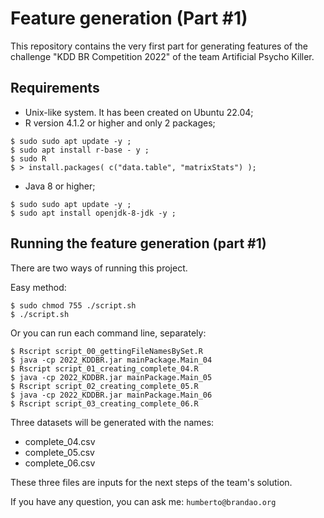 
# Feature generation (Part #1)

This repository contains the very first part for generating features of the 
challenge "KDD BR Competition 2022" of the team Artificial Psycho Killer.

## Requirements

* Unix-like system. It has been created on Ubuntu 22.04;
* R version 4.1.2 or higher and only 2 packages;
```
$ sudo sudo apt update -y ;
$ sudo apt install r-base - y ;
$ sudo R
$ > install.packages( c("data.table", "matrixStats") );
```

* Java 8 or higher;

```
$ sudo sudo apt update -y ;
$ sudo apt install openjdk-8-jdk -y ;
```

## Running the feature generation (part #1)

There are two ways of running this project.

Easy method:

```
$ sudo chmod 755 ./script.sh
$ ./script.sh
```

Or you can run each command line, separately:

```
$ Rscript script_00_gettingFileNamesBySet.R
$ java -cp 2022_KDDBR.jar mainPackage.Main_04
$ Rscript script_01_creating_complete_04.R
$ java -cp 2022_KDDBR.jar mainPackage.Main_05
$ Rscript script_02_creating_complete_05.R
$ java -cp 2022_KDDBR.jar mainPackage.Main_06
$ Rscript script_03_creating_complete_06.R
```

Three datasets will be generated with the names:
* complete_04.csv
* complete_05.csv
* complete_06.csv

These three files are inputs for the next steps of the team's solution.

If you have any question, you can ask me: `humberto@brandao.org`

